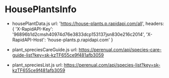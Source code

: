 # HousePlantsInfo

- housePlantData.js
  url: 'https://house-plants.p.rapidapi.com/all',
  headers: {
  'X-RapidAPI-Key': '96896b1d2cmsh40974d76e3833dcp153137jsn830e216c2014',
  'X-RapidAPI-Host': 'house-plants.p.rapidapi.com'
  }

- plant_spreciesCareGuide.js
  url: https://perenual.com/api/species-care-guide-list?key=sk-kzTF655ce9f481afb3059

- plant_spreciesList.js
  url: https://perenual.com/api/species-list?key=sk-kzTF655ce9f481afb3059
